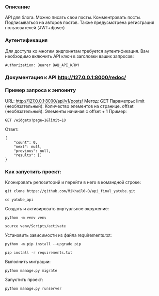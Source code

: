 ### Описание
API для блога. Можно писать свои посты. Комментровать посты.
Подписываться на авторов постов. 
Также предусмотрена регистрация пользователей (JWT+djoser)

### Аутентификация
Для доступа ко многим эндпоинтам требуется аутентификация. Вам необходимо включить API ключ в заголовки ваших запросов:
```
Authorization: Bearer ВАШ_API_КЛЮЧ
```

### Документация к API http://127.0.0.1:8000/redoc/

### Пример запроса к энпоинту
URL: http://127.0.0.1:8000/api/v1/posts/
Метод: GET
Параметры:
limit (необязательный): Количество элементов на странице.
offset (необязательный): Элементы начиная с offset + 1
Пример:
```
GET /widgets?page=1&limit=10
```
Ответ:
```
{
    "count": 0,
    "next": null,
    "previous": null,
    "results": []
}
```

### Как запустить проект:
Клонировать репозиторий и перейти в него в командной строке:
```
git clone https://github.com/Mikhail0-O/api_final_yatube.git

cd yatube_api
```
Cоздать и активировать виртуальное окружение:
```
python -m venv venv

source venv/Scripts/activate
```
Установить зависимости из файла requirements.txt:
```
python -m pip install --upgrade pip

pip install -r requirements.txt
```
Выполнить миграции:
```
python manage.py migrate
```
Запустить проект:
```
python manage.py runserver
```